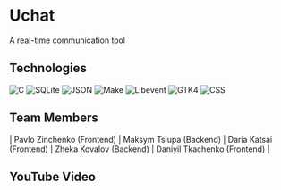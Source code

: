 # Uchat
A real-time communication tool

## Technologies
![C](https://img.shields.io/badge/-C-A8B9CC?style=flat-square&logo=c&logoColor=white) ![SQLite](https://img.shields.io/badge/-SQLite-003B57?style=flat-square&logo=sqlite&logoColor=white) ![JSON](https://img.shields.io/badge/-JSON-000000?style=flat-square&logo=json&logoColor=white) ![Make](https://img.shields.io/badge/-Make-419D78?style=flat-square&logo=make&logoColor=white) ![Libevent](https://img.shields.io/badge/-Libevent-AC4142?style=flat-square) ![GTK4](https://img.shields.io/badge/-GTK4-4A154B?style=flat-square&logo=gtk&logoColor=white) ![CSS](https://img.shields.io/badge/-CSS-1572B6?style=flat-square&logo=css3&logoColor=white)

## Team Members
| Pavlo Zinchenko (Frontend) | Maksym Tsiupa  (Backend) | Daria Katsai (Frontend) | Zheka Kovalov (Backend) | Daniyil Tkachenko (Frontend) |

## YouTube Video
